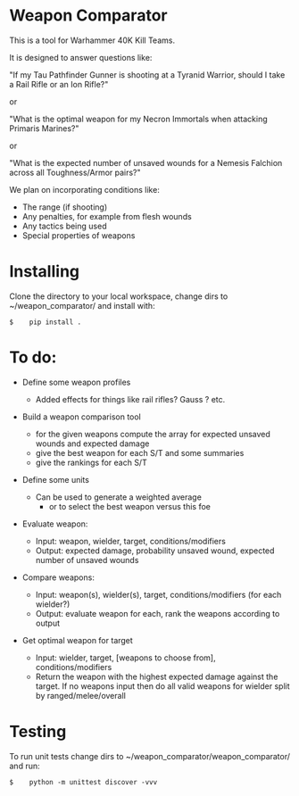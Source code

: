 # Weapon Comparator

This is a tool for Warhammer 40K Kill Teams.

It is designed to answer questions like:

"If my Tau Pathfinder Gunner is shooting at a Tyranid Warrior, should I take a Rail Rifle or an Ion Rifle?"

or 

"What is the optimal weapon for my Necron Immortals when attacking Primaris Marines?"

or 

"What is the expected number of unsaved wounds for a Nemesis Falchion across all Toughness/Armor pairs?"

We plan on incorporating conditions like:

* The range (if shooting)
* Any penalties, for example from flesh wounds
* Any tactics being used
* Special properties of weapons 

# Installing

Clone the directory to your local workspace, change dirs to ~/weapon_comparator/ and install with: 

```
$    pip install .
```

# To do:

* Define some weapon profiles
    - Added effects for things like rail rifles? Gauss ? etc.

* Build a weapon comparison tool 
    * for the given weapons compute the array for expected unsaved wounds and expected damage
    * give the best weapon for each S/T and some summaries
    * give the rankings for each S/T

* Define some units
    * Can be used to generate a weighted average
        * or to select the best weapon versus this foe

* Evaluate weapon:
    * Input: weapon, wielder, target, conditions/modifiers
    * Output: expected damage, probability unsaved wound, expected number of unsaved wounds 

* Compare weapons:
    * Input: weapon(s), wielder(s), target, conditions/modifiers (for each wielder?)
    * Output: evaluate weapon for each, rank the weapons according to output

* Get optimal weapon for target
    * Input: wielder, target, [weapons to choose from], conditions/modifiers
    * Return the weapon with the highest expected damage against the target. If no weapons input then do all valid weapons for wielder split by ranged/melee/overall 

# Testing

To run unit tests change dirs to ~/weapon_comparator/weapon_comparator/ and run:

```
$    python -m unittest discover -vvv
```

